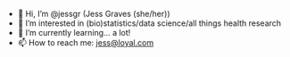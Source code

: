 - 👋 Hi, I’m @jessgr (Jess Graves (she/her))
- 👀 I’m interested in (bio)statistics/data science/all things health research
- 🌱 I’m currently learning... a lot!
- 📫 How to reach me: jess@loyal.com 

<!---
jessgr/jessgr is a ✨ special ✨ repository because its `README.md` (this file) appears on your GitHub profile.
You can click the Preview link to take a look at your changes.
--->
